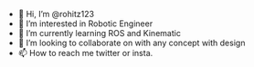 - 👋 Hi, I’m @rohitz123
- 👀 I’m interested in Robotic Engineer
- 🌱 I’m currently learning ROS and Kinematic
- 💞️ I’m looking to collaborate on with any concept with design
- 📫 How to reach me twitter or insta.

<!---
rohitz123/rohitz123 is a ✨ special ✨ repository because its `README.md` (this file) appears on your GitHub profile.
You can click the Preview link to take a look at your changes.
--->
